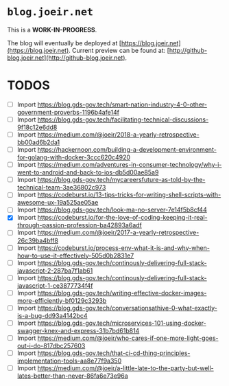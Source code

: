 # `blog.joeir.net`

This is a **WORK-IN-PROGRESS**.

The blog will eventually be deployed at [https://blog.joeir.net](https://blog.joeir.net). Current preview can be found at: [http://github-blog.joeir.net](http://github-blog.joeir.net).

# TODOS
- [ ] Import https://blog.gds-gov.tech/smart-nation-industry-4-0-other-government-proverbs-1196b4afe14f
- [ ] Import https://blog.gds-gov.tech/facilitating-technical-discussions-9f18c12e6dd8
- [ ] Import https://medium.com/@joeir/2018-a-yearly-retrospective-bb00ad6b2da1
- [ ] Import https://hackernoon.com/building-a-development-environment-for-golang-with-docker-3ccc620c4920
- [ ] Import https://medium.com/adventures-in-consumer-technology/why-i-went-to-android-and-back-to-ios-db5d00ae85a9
- [ ] Import https://blog.gds-gov.tech/mycareersfuture-as-told-by-the-technical-team-3ae36802c973
- [ ] Import https://codeburst.io/13-tips-tricks-for-writing-shell-scripts-with-awesome-ux-19a525ae05ae
- [ ] Import https://blog.gds-gov.tech/look-ma-no-server-7e14f5b8cf44
- [x] Import https://codeburst.io/for-the-love-of-coding-keeping-it-real-through-passion-profession-ba42893a6adf
- [ ] Import https://medium.com/@joeir/2017-a-yearly-retrospective-26c39ba4bff8
- [ ] Import https://codeburst.io/process-env-what-it-is-and-why-when-how-to-use-it-effectively-505d0b2831e7
- [ ] Import https://blog.gds-gov.tech/continously-delivering-full-stack-javascript-2-287ba7f1ab61
- [ ] Import https://blog.gds-gov.tech/continously-delivering-full-stack-javascript-1-ce3877734f4f
- [ ] Import https://blog.gds-gov.tech/writing-effective-docker-images-more-efficiently-bf0129c3293b
- [ ] Import https://blog.gds-gov.tech/conversationsathive-0-what-exactly-is-a-bug-dd93a4142bc4
- [ ] Import https://blog.gds-gov.tech/microservices-101-using-docker-swagger-knex-and-express-31b7bd61b814
- [ ] Import https://medium.com/@joeir/who-cares-if-one-more-light-goes-out-i-do-817dbc257603
- [ ] Import https://blog.gds-gov.tech/that-ci-cd-thing-principles-implementation-tools-aa8e77f9a350
- [ ] Import https://medium.com/@joeir/a-little-late-to-the-party-but-well-lates-better-than-never-86fa6e73e96a
